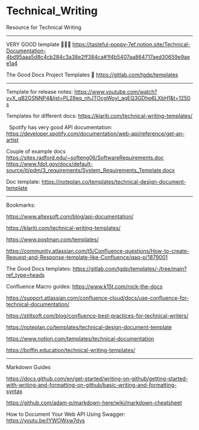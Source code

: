 # Technical_Writing
Resource for Technical Writing

---------------------------------

VERY GOOD template 🔴🔴🔴
https://tasteful-poppy-7ef.notion.site/Technical-Documentation-4bd95aaa5d8c4cb284c3a38e2ff384ca#1f4b5407aa864717aed30659e9aee1a4

The Good Docs Project Templates  🔴
https://gitlab.com/tgdp/templates

-----------

Template for release notes: https://www.youtube.com/watch?v=X_gB2GSNNP4&list=PL28eq_nhJTOcgWoyl_aqEQ3GDhp6LXbH1&t=1250s

Templates for different docs: https://klariti.com/technical-writing-templates/

 
Spotify has very good API documentation: https://developer.spotify.com/documentation/web-api/reference/get-an-artist

Couple of example docs
https://sites.radford.edu/~softeng06/SoftwareRequirements.doc
https://www.fdot.gov/docs/default-source/it/pdm/3_requirements/System_Requirements_Template.docx


Doc template: https://noteplan.co/templates/technical-design-document-template


-----------------------

Bookmarks:

https://www.altexsoft.com/blog/api-documentation/

https://klariti.com/technical-writing-templates/

https://www.postman.com/templates/

https://community.atlassian.com/t5/Confluence-questions/How-to-create-Request-and-Response-template-like-Confluence/qaq-p/1879001

The Good Docs templates:   https://gitlab.com/tgdp/templates/-/tree/main?ref_type=heads

Confluence Macro guides:   https://www.k15t.com/rock-the-docs

https://support.atlassian.com/confluence-cloud/docs/use-confluence-for-technical-documentation/

https://stiltsoft.com/blog/confluence-best-practices-for-technical-writers/

https://noteplan.co/templates/technical-design-document-template

https://www.notion.com/templates/technical-documentation


https://boffin.education/technical-writing-templates/


--------------------------

Markdown Guides

https://docs.github.com/en/get-started/writing-on-github/getting-started-with-writing-and-formatting-on-github/basic-writing-and-formatting-syntax

https://github.com/adam-p/markdown-here/wiki/markdown-cheatsheet


How to Document Your Web API Using Swagger:     https://youtu.be/IYWOWxw7dys
